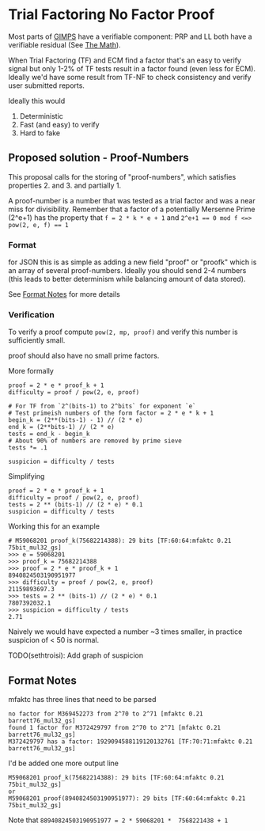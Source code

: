 # Trial Factoring No Factor Proof

Most parts of [GIMPS](https://en.wikipedia.org/wiki/Great_Internet_Mersenne_Prime_Search)
have a verifiable component: PRP and LL both have a verifiable residual (See [The Math](https://www.mersenne.org/various/math.php)).

When Trial Factoring (TF) and ECM find a factor that's an easy to verify signal but only
1-2% of TF tests result in a factor found (even less for ECM). Ideally we'd have some
result from TF-NF to check consistency and verify user submitted reports.

Ideally this would
1. Deterministic
2. Fast (and easy) to verify
3. Hard to fake

## Proposed solution - Proof-Numbers

This proposal calls for the storing of "proof-numbers", which satisfies properties 2. and 3. and partially 1.

A proof-number is a number that was tested as a trial factor and was a near miss for divisibility.
Remember that a factor of a potentially Mersenne Prime (2^e+1) has the property that `f = 2 * k * e + 1`
and `2^e+1 == 0 mod f <=> pow(2, e, f) == 1`

### Format

for JSON this is as simple as adding a new field "proof" or "proofk" which is an array of several proof-numbers.
Ideally you should send 2-4 numbers (this leads to better determinism while balancing amount of data stored).

See [Format Notes](#Format_Notes) for more details


### Verification

To verify a proof compute `pow(2, mp, proof)` and verify this number is sufficiently small.

proof should also have no small prime factors.

More formally
```Python3
proof = 2 * e * proof_k + 1
difficulty = proof / pow(2, e, proof)

# For TF from `2^(bits-1) to 2^bits` for exponent `e`
# Test primeish numbers of the form factor = 2 * e * k + 1
begin_k = (2**(bits-1) - 1) // (2 * e)
end_k = (2**bits-1) // (2 * e)
tests = end_k - begin_k
# About 90% of numbers are removed by prime sieve
tests *= .1

suspicion = difficulty / tests
```

Simplifying 
```
proof = 2 * e * proof_k + 1
difficulty = proof / pow(2, e, proof)
tests = 2 ** (bits-1) // (2 * e) * 0.1
suspicion = difficulty / tests
```

Working this for an example
```
# M59068201 proof_k(75682214388): 29 bits [TF:60:64:mfaktc 0.21 75bit_mul32_gs]
>>> e = 59068201
>>> proof_k = 75682214388
>>> proof = 2 * e * proof_k + 1
8940824503190951977
>>> difficulty = proof / pow(2, e, proof)
21159893697.3
>>> tests = 2 ** (bits-1) // (2 * e) * 0.1
7807392032.1
>>> suspicion = difficulty / tests
2.71
```

Naively we would have expected a number ~3 times smaller, in practice suspicion of < 50 is normal.

TODO(sethtroisi): Add graph of suspicion

## Format Notes

mfaktc has three lines that need to be parsed
```
no factor for M369452273 from 2^70 to 2^71 [mfaktc 0.21 barrett76_mul32_gs]
found 1 factor for M372429797 from 2^70 to 2^71 [mfaktc 0.21 barrett76_mul32_gs]
M372429797 has a factor: 1929094588119120132761 [TF:70:71:mfaktc 0.21 barrett76_mul32_gs]
```
I'd be added one more output line
```
M59068201 proof_k(75682214388): 29 bits [TF:60:64:mfaktc 0.21 75bit_mul32_gs]
or
M59068201 proof(8940824503190951977): 29 bits [TF:60:64:mfaktc 0.21 75bit_mul32_gs]
```
Note that  `88940824503190951977 = 2 * 59068201 *  7568221438 + 1`
